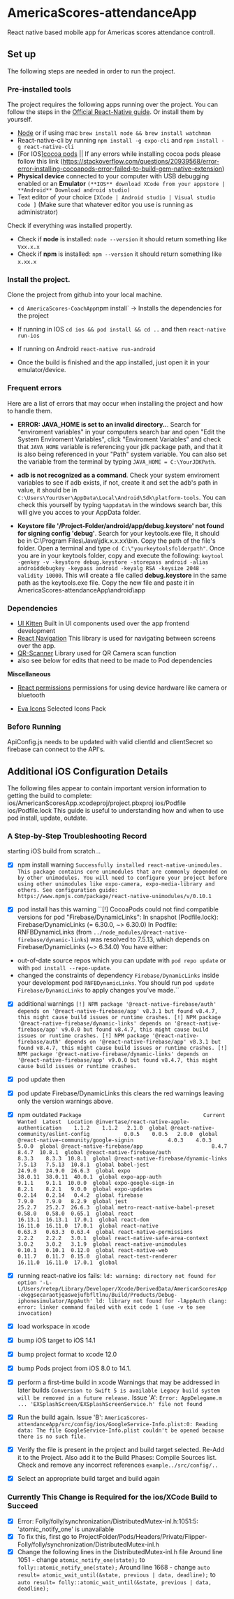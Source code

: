 # AmericaScores-attendanceApp

React native based mobile app for Americas scores attendance controll.

## Set up

The following steps are needed in order to run the project.

### Pre-installed tools

The project requires the following apps running over the project. You can follow the steps in the [Official React-Native guide](https://reactnative.dev/docs/environment-setup). Or install them by yourself.

- [Node](https://nodejs.org/en/) or if using mac `brew install node && brew install watchman`
- React-native-cli by running `npm install -g expo-cli` and `npm install -g react-native-cli`
- [For IOS][cocoa pods](https://cocoapods.org/) || If any errors while installing cocoa pods please follow this link (https://stackoverflow.com/questions/20939568/error-error-installing-cocoapods-error-failed-to-build-gem-native-extension)
- **Physical device** connected to your computer with USB debugging enabled or an **Emulator** `(**IOS** download XCode from your appstore | **Android** Download android studio)`
- Text editor of your choice `[XCode | Android studio | Visual studio Code ]` (Make sure that whatever editor you use is running as administrator)

Check if everything was installed propertly.

- Check if **node** is installed: `node --version` it should return something like `Vxx.x.x`
- Check if **npm** is installed: `npm --version` it should return something like `x.xx.x`

### Install the project.

Clone the project from github into your local machine.
- `cd AmericaScores-CoachApp`npm install` -> Installs the dependencies for the project

- If running in IOS `cd ios && pod install && cd ..` and then `react-native run-ios`
- If running on Android
  `react-native run-android`
- Once the build is finished and the app installed, just open it in your emulator/device.

### Frequent errors

Here are a list of errors that may occur when installing the project and how to handle them.

- **ERROR: JAVA_HOME is set to an invalid directory..**. Search for "enviroment variables" in your computers search bar and open "Edit the System Enviroment Variables", click "Enviroment Variables" and check that `JAVA_HOME` variable is referencing your jdk package path, and that it is also being referenced in your "Path" system variable. You can also set the variable from the terminal by typing `JAVA_HOME = C:\YourJDKPath`.

- **adb is not recognized as a command**. Check your system enviroment variables to see if adb exists, if not, create it and set the adb's path in value, it should be in `C:\Users\YourUser\AppData\Local\Android\Sdk\platform-tools`. You can check this yourself by typing `%appdata%` in the windows search bar, this will give you acces to your AppData folder.

- **Keystore file '/Project-Folder/android/app/debug.keystore' not found for signing config 'debug'**. Search for your keytools.exe file, it should be in C:\Program Files\Java\jdk.x.x.xx\bin. Copy the path of the file's folder. Open a terminal and type `cd C:\"yourkeytoolsfolderpath"`. Once you are in your keytools folder, copy and execute the following: `keytool -genkey -v -keystore debug.keystore -storepass android -alias androiddebugkey -keypass android -keyalg RSA -keysize 2048 -validity 10000`. This will create a file called **debug.keystore** in the same path as the keytools.exe file. Copy the new file and paste it in AmericaScores-attendanceApp\android\app

### Dependencies

- [UI Kitten](https://akveo.github.io/react-native-ui-kitten/) Built in UI components used over the app frontend development
- [React Navigation](https://reactnavigation.org/) This library is used for navigating between screens over the app.
- [QR-Scanner](https://www.npmjs.com/package/react-native-qrcode-scanner) Library used for QR Camera scan function
- also see below for edits that need to be made to Pod dependencies

**Miscellaneous**

- [React permissions](https://github.com/react-native-community/react-native-permissions) permissions for using device hardware like camera or bluetooth

- [Eva Icons](https://akveo.github.io/eva-icons/) Selected Icons Pack

### Before Running
ApiConfig.js needs to be updated with valid clientId and clientSecret so firebase can connect to the API's.

## Additional iOS Configuration Details
The following files appear to contain important version information to getting the build to complete:
ios/AmericanScoresApp.xcodeproj/project.pbxproj
ios/Podfile
ios/Podfile.lock
This guide is useful to understanding how and when to use pod install, update, outdate.
### A Step-by-Step Troubleshooting Record
starting iOS build from scratch...
- [x] npm install warning
``Successfully installed react-native-unimodules. This package contains core unimodules that are commonly depended on by other unimodules. You will need to configure your project before using other unimodules like expo-camera, expo-media-library and others.
See configuration guide:
  https://www.npmjs.com/package/react-native-unimodules/v/0.10.1``
  
- [x] pod install has this warning
``[!] CocoaPods could not find compatible versions for pod "Firebase/DynamicLinks":
  In snapshot (Podfile.lock):
    Firebase/DynamicLinks (= 6.30.0, ~> 6.30.0)
  In Podfile:
    RNFBDynamicLinks (from `../node_modules/@react-native-firebase/dynamic-links`) was resolved to 7.5.13, which depends on
      Firebase/DynamicLinks (~> 6.34.0)
You have either:
 * out-of-date source repos which you can update with `pod repo update` or with `pod install --repo-update`.
 * changed the constraints of dependency `Firebase/DynamicLinks` inside your development pod `RNFBDynamicLinks`.
   You should run `pod update Firebase/DynamicLinks` to apply changes you've made.``
   
- [x] additional warnings
``[!] NPM package '@react-native-firebase/auth' depends on '@react-native-firebase/app' v8.3.1 but found v8.4.7, this might cause build issues or runtime crashes.
[!] NPM package '@react-native-firebase/dynamic-links' depends on '@react-native-firebase/app' v9.0.0 but found v8.4.7, this might cause build issues or runtime crashes.
[!] NPM package '@react-native-firebase/auth' depends on '@react-native-firebase/app' v8.3.1 but found v8.4.7, this might cause build issues or runtime crashes.
[!] NPM package '@react-native-firebase/dynamic-links' depends on '@react-native-firebase/app' v9.0.0 but found v8.4.7, this might cause build issues or runtime crashes.``
- [x] pod update then
- [x] pod update Firebase/DynamicLinks
this clears the red warnings leaving only the version warnings above.

- [x] npm outdated
``Package                                       Current   Wanted  Latest  Location
@invertase/react-native-apple-authentication    1.1.2    1.1.2   2.1.0  global
@react-native-community/eslint-config           0.0.5    0.0.5   2.0.0  global
@react-native-community/google-signin           4.0.3    4.0.3   5.0.0  global
@react-native-firebase/app                      8.4.7    8.4.7  10.8.1  global
@react-native-firebase/auth                     8.3.3    8.3.3  10.8.1  global
@react-native-firebase/dynamic-links           7.5.13   7.5.13  10.8.1  global
babel-jest                                     24.9.0   24.9.0  26.6.3  global
expo                                          38.0.11  38.0.11  40.0.1  global
expo-app-auth                                   9.1.1    9.1.1  10.0.0  global
expo-google-sign-in                             8.2.1    8.2.1   9.0.0  global
expo-updates                                   0.2.14   0.2.14   0.4.2  global
firebase                                        7.9.0    7.9.0   8.2.9  global
jest                                           25.2.7   25.2.7  26.6.3  global
metro-react-native-babel-preset                0.58.0   0.58.0  0.65.1  global
react                                         16.13.1  16.13.1  17.0.1  global
react-dom                                     16.11.0  16.11.0  17.0.1  global
react-native                                   0.63.3   0.63.3  0.63.4  global
react-native-permissions                        2.2.2    2.2.2   3.0.1  global
react-native-safe-area-context                  3.0.2    3.0.2   3.1.9  global
react-native-unimodules                        0.10.1   0.10.1  0.12.0  global
react-native-web                               0.11.7   0.11.7  0.15.0  global
react-test-renderer                           16.11.0  16.11.0  17.0.1  global``
- [x] running react-native ios fails:
``ld: warning: directory not found for option '-L-L/Users/retep/Library/Developer/Xcode/DerivedData/AmericanScoresApp-ekggsecaraotjqaswejufbfltlnu/Build/Products/Debug-iphonesimulator/AppAuth'
ld: library not found for -lAppAuth
clang: error: linker command failed with exit code 1 (use -v to see invocation)``
- [x] load workspace in xcode
- [x] bump iOS target to iOS 14.1
- [x] bump project format to xcode 12.0
- [x] bump Pods project from iOS 8.0 to 14.1.
- [x] perform a first-time build in xcode
Warnings that may be addressed in later builds
``Conversion to Swift 5 is available
Legacy build system will be removed in a future release.``
Issue 'A':
``Error: AppDelegame.m ... 'EXSplashScreen/EXSplashScreenService.h' file not found``
- [x] Run the build again. 
Issue 'B':
``AmericaScores-attendanceApp/src/config/ios/GoogleService-Info.plist:0: Reading data: The file GoogleService-Info.plist couldn't be opened because there is no such file.``
- [x] Verify the file is present in the project and build target selected. Re-Add it to the Project. Also add it to the Build Phases: Compile Sources list.
Check and remove any incorrect references ``example../src/config/..``
- [x] Select an appropriate build target and build again
### Currently This Change is Required for the ios/XCode Build to Succeed
- [x] Error: Folly/folly/synchronization/DistributedMutex-inl.h:1051:5: 'atomic_notify_one<unsigned long>' is unavailable
- [x] To fix this, first go to ProjectFolder/Pods/Headers/Private/Flipper-Folly/folly/synchronization/DistributedMutex-inl.h
- [x] Change the following lines in the DistributedMutex-inl.h file
Around line 1051 - change `atomic_notify_one(state);` to `folly::atomic_notify_one(state);`
Around line 1668 - change `auto result= atomic_wait_until(&state, previous | data, deadline);` to `auto result= folly::atomic_wait_until(&state, previous | data, deadline);`

